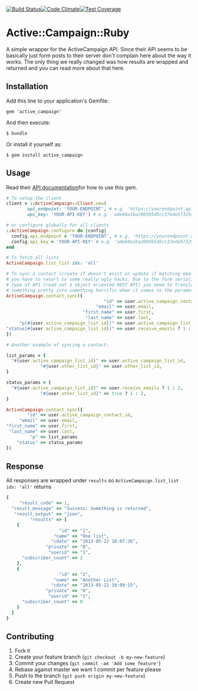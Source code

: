 [![Build Status](https://travis-ci.org/mhenrixon/active_campaign.svg?branch=master)](https://travis-ci.org/mhenrixon/active_campaign)[![Code Climate](https://codeclimate.com/github/mhenrixon/active_campaign/badges/gpa.svg)](https://codeclimate.com/github/mhenrixon/active_campaign)[![Test Coverage](https://codeclimate.com/github/mhenrixon/active_campaign/badges/coverage.svg)](https://codeclimate.com/github/mhenrixon/active_campaign/coverage)
# Active::Campaign::Ruby

A simple wrapper for the ActiveCampaign API. Since their API seems to be
basically just form posts to their server don't complain here about the way it
works. The only thing we really changed was how results are wrapped and
returned and you can read more about that here.

## Installation

Add this line to your application's Gemfile:

    gem 'active_campaign'

And then execute:

    $ bundle

Or install it yourself as:

    $ gem install active_campaign

## Usage

Read their [API documentation](http://www.activecampaign.com/api/overview.php)for how to use this gem.

```ruby
# To setup the client
client = ::ActiveCampaign::Client.new(
        api_endpoint: 'YOUR-ENDPOINT', # e.g. 'https://yourendpoint.api-us1.com'
        api_key: 'YOUR-API-KEY') # e.g. 'a4e60a1ba200595d5cc37ede5732545184165e'

# or configure globally for all clients
::ActiveCampaign.configure do |config|
  config.api_endpoint = 'YOUR-ENDPOINT', # e.g. 'https://yourendpoint.api-us1.com'
  config.api_key = 'YOUR-API-KEY' # e.g. 'a4e60a1ba200595d5cc37ede5732545184165e'
end

```


```ruby
# To fetch all lists
ActiveCampaign.list_list ids: 'all'
```

```ruby
# To sync a contact (create if doesn't exist or update if matching email)
# you have to resort to some really ugly hacks. Due to the form serialization 
# type of API (read not a object oriented REST API) you need to translate
# something pretty into something horrific when it comes to the parameters.
ActiveCampaign.contact_sync({
                                     "id" => user.active_campaign_contact_id,
                                  "email" => user.email,
                             "first_name" => user.first,
                              "last_name" => user.last,
     "p[#{user.active_campaign_list_id}]" => user.active_campaign_list_id,
"status[#{user.active_campaign_list_id}]" => user.receive_emails ? 1 : 2
})

# Another example of syncing a contact:

list_params = {
  "#{user.active_campaign_list_id}" => user.active_campaign_list_id,
             "#{user.other_list_id}" => user.other_list_id,
}

status_params = {
  "#{user.active_campaign_list_id}" => user.receive_emails ? 1 : 2,
             "#{user.other_list_id}" => true ? 1 : 2,
}

ActiveCampaign.contact_sync({
        "id" => user.active_campaign_contact_id,
     "email" => user.email,
"first_name" => user.first,
 "last_name" => user.last,
         "p" => list_params
    "status" => status_params
})
```

## Response

All responses are wrapped under `results` so
`ActiveCampaign.list_list ids: 'all'` returns

```ruby
{
     "result_code" => 1,
  "result_message" => "Success: Something is returned",
   "result_output" => "json",
         "results" => [
    {
                    "id" => "1",
                  "name" => "One list",
                 "cdate" => "2013-05-22 10:07:36",
               "private" => "0",
                "userid" => "1",
      "subscriber_count" => 2
    },
    {
                    "id" => "2",
                  "name" => "Another List",
                 "cdate" => "2013-05-22 10:09:15",
               "private" => "0",
                "userid" => "1",
      "subscriber_count" => 0
    }
  ]
}
```


## Contributing

1. Fork it
2. Create your feature branch (`git checkout -b my-new-feature`)
3. Commit your changes (`git commit -am 'Add some feature'`)
4. Rebase against master we want 1 commit per feature please
5. Push to the branch (`git push origin my-new-feature`)
6. Create new Pull Request
